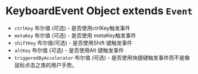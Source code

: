 # KeyboardEvent Object extends `Event`

* `ctrlKey` 布尔值 (可选) - 是否使用ctrlKey触发事件
* `metaKey` 布尔值 (可选) - 是否使用 metaKey触发事件
* `shiftKey` 布尔值(可选) - 是否使用Shift 键触发事件
* `altKey` 布尔值 (可选) - 是否使用Alt 键触发事件
* `triggeredByAccelerator` 布尔值 (可选) - 是否使用快捷键触发事件而不是像鼠标点击之类的用户手势。